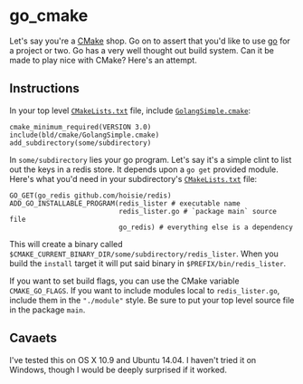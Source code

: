 # go_cmake

Let's say you're a [CMake](http://www.cmake.org/) shop. Go on to
assert that you'd like to use [go](http://golang.org/) for a project
or two. Go has a very well thought out build system. Can it be made to
play nice with CMake? Here's an attempt.

## Instructions

In your top level [`CMakeLists.txt`](CMakeLists.txt) file, include
[`GolangSimple.cmake`](bld/cmake/GolangSimple.cmake):

    cmake_minimum_required(VERSION 3.0)
    include(bld/cmake/GolangSimple.cmake)
    add_subdirectory(some/subdirectory)

In `some/subdirectory` lies your go program. Let's say it's a simple
clint to list out the keys in a redis store. It depends upon a `go get`
provided module. Here's what you'd need in your subdirectory's
[`CMakeLists.txt`](some/subdirectory/CmakeLists.txt) file:

    GO_GET(go_redis github.com/hoisie/redis)
    ADD_GO_INSTALLABLE_PROGRAM(redis_lister # executable name
                               redis_lister.go # `package main` source file
                               go_redis) # everything else is a dependency
    
This will create a binary called
`$CMAKE_CURRENT_BINARY_DIR/some/subdirectory/redis_lister`. When you build
the `install` target it will put said binary in `$PREFIX/bin/redis_lister`.

If you want to set build flags, you can use the CMake variable
`CMAKE_GO_FLAGS`. If you want to include modules local to
`redis_lister.go`, include them in the `"./module"` style. Be sure
to put your top level source file in the package `main`.

## Cavaets

I've tested this on OS X 10.9 and Ubuntu 14.04. I haven't tried it on
Windows, though I would be deeply surprised if it worked.
